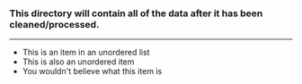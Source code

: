 ### This directory will contain all of the data after it has been cleaned/processed.
---
- This is an item in an unordered list
- This is also an unordered item
- You wouldn't believe what this item is
